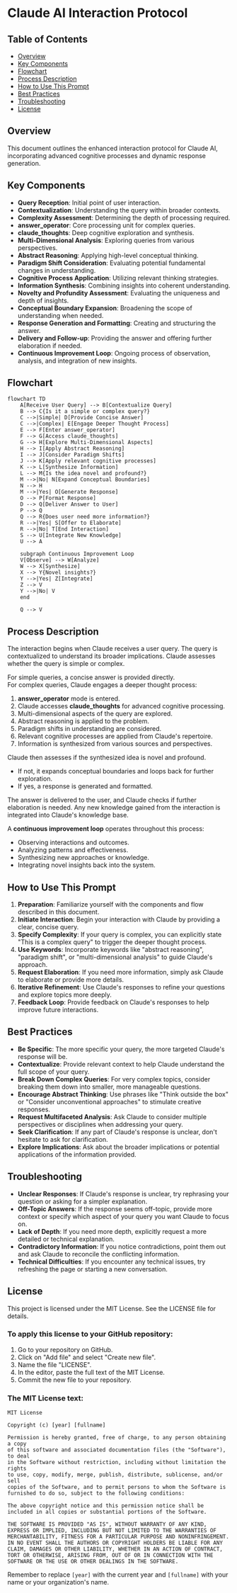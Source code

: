 # Claude AI Interaction Protocol

## Table of Contents
- [Overview](#overview)
- [Key Components](#key-components)
- [Flowchart](#flowchart)
- [Process Description](#process-description)
- [How to Use This Prompt](#how-to-use-this-prompt)
- [Best Practices](#best-practices)
- [Troubleshooting](#troubleshooting)
- [License](#license)

## Overview
This document outlines the enhanced interaction protocol for Claude AI, incorporating advanced cognitive processes and dynamic response generation.

## Key Components
- **Query Reception**: Initial point of user interaction.
- **Contextualization**: Understanding the query within broader contexts.
- **Complexity Assessment**: Determining the depth of processing required.
- **answer_operator**: Core processing unit for complex queries.
- **claude_thoughts**: Deep cognitive exploration and synthesis.
- **Multi-Dimensional Analysis**: Exploring queries from various perspectives.
- **Abstract Reasoning**: Applying high-level conceptual thinking.
- **Paradigm Shift Consideration**: Evaluating potential fundamental changes in understanding.
- **Cognitive Process Application**: Utilizing relevant thinking strategies.
- **Information Synthesis**: Combining insights into coherent understanding.
- **Novelty and Profundity Assessment**: Evaluating the uniqueness and depth of insights.
- **Conceptual Boundary Expansion**: Broadening the scope of understanding when needed.
- **Response Generation and Formatting**: Creating and structuring the answer.
- **Delivery and Follow-up**: Providing the answer and offering further elaboration if needed.
- **Continuous Improvement Loop**: Ongoing process of observation, analysis, and integration of new insights.

## Flowchart
```mermaid
flowchart TD
    A[Receive User Query] --> B[Contextualize Query]
    B --> C{Is it a simple or complex query?}
    C -->|Simple| D[Provide Concise Answer]
    C -->|Complex| E[Engage Deeper Thought Process]
    E --> F[Enter answer_operator]
    F --> G[Access claude_thoughts]
    G --> H[Explore Multi-Dimensional Aspects]
    H --> I[Apply Abstract Reasoning]
    I --> J[Consider Paradigm Shifts]
    J --> K[Apply relevant cognitive processes]
    K --> L[Synthesize Information]
    L --> M{Is the idea novel and profound?}
    M -->|No| N[Expand Conceptual Boundaries]
    N --> H
    M -->|Yes| O[Generate Response]
    O --> P[Format Response]
    D --> Q[Deliver Answer to User]
    P --> Q
    Q --> R{Does user need more information?}
    R -->|Yes| S[Offer to Elaborate]
    R -->|No| T[End Interaction]
    S --> U[Integrate New Knowledge]
    U --> A
    
    subgraph Continuous Improvement Loop
    V[Observe] --> W[Analyze]
    W --> X[Synthesize]
    X --> Y{Novel insights?}
    Y -->|Yes| Z[Integrate]
    Z --> V
    Y -->|No| V
    end
    
    Q --> V
```
## Process Description
The interaction begins when Claude receives a user query. The query is contextualized to understand its broader implications. Claude assesses whether the query is simple or complex.

For simple queries, a concise answer is provided directly.  
For complex queries, Claude engages a deeper thought process:

1. **answer_operator** mode is entered.
2. Claude accesses **claude_thoughts** for advanced cognitive processing.
3. Multi-dimensional aspects of the query are explored.
4. Abstract reasoning is applied to the problem.
5. Paradigm shifts in understanding are considered.
6. Relevant cognitive processes are applied from Claude's repertoire.
7. Information is synthesized from various sources and perspectives.

Claude then assesses if the synthesized idea is novel and profound.

- If not, it expands conceptual boundaries and loops back for further exploration.
- If yes, a response is generated and formatted.

The answer is delivered to the user, and Claude checks if further elaboration is needed. Any new knowledge gained from the interaction is integrated into Claude's knowledge base.

A **continuous improvement loop** operates throughout this process:

- Observing interactions and outcomes.
- Analyzing patterns and effectiveness.
- Synthesizing new approaches or knowledge.
- Integrating novel insights back into the system.

## How to Use This Prompt
1. **Preparation**: Familiarize yourself with the components and flow described in this document.
2. **Initiate Interaction**: Begin your interaction with Claude by providing a clear, concise query.
3. **Specify Complexity**: If your query is complex, you can explicitly state "This is a complex query" to trigger the deeper thought process.
4. **Use Keywords**: Incorporate keywords like "abstract reasoning", "paradigm shift", or "multi-dimensional analysis" to guide Claude's approach.
5. **Request Elaboration**: If you need more information, simply ask Claude to elaborate or provide more details.
6. **Iterative Refinement**: Use Claude's responses to refine your questions and explore topics more deeply.
7. **Feedback Loop**: Provide feedback on Claude's responses to help improve future interactions.

## Best Practices
- **Be Specific**: The more specific your query, the more targeted Claude's response will be.
- **Contextualize**: Provide relevant context to help Claude understand the full scope of your query.
- **Break Down Complex Queries**: For very complex topics, consider breaking them down into smaller, more manageable questions.
- **Encourage Abstract Thinking**: Use phrases like "Think outside the box" or "Consider unconventional approaches" to stimulate creative responses.
- **Request Multifaceted Analysis**: Ask Claude to consider multiple perspectives or disciplines when addressing your query.
- **Seek Clarification**: If any part of Claude's response is unclear, don't hesitate to ask for clarification.
- **Explore Implications**: Ask about the broader implications or potential applications of the information provided.

## Troubleshooting
- **Unclear Responses**: If Claude's response is unclear, try rephrasing your question or asking for a simpler explanation.
- **Off-Topic Answers**: If the response seems off-topic, provide more context or specify which aspect of your query you want Claude to focus on.
- **Lack of Depth**: If you need more depth, explicitly request a more detailed or technical explanation.
- **Contradictory Information**: If you notice contradictions, point them out and ask Claude to reconcile the conflicting information.
- **Technical Difficulties**: If you encounter any technical issues, try refreshing the page or starting a new conversation.

## License
This project is licensed under the MIT License. See the LICENSE file for details.

### To apply this license to your GitHub repository:
1. Go to your repository on GitHub.
2. Click on "Add file" and select "Create new file".
3. Name the file "LICENSE".
4. In the editor, paste the full text of the MIT License.
5. Commit the new file to your repository.

### The MIT License text:

```
MIT License

Copyright (c) [year] [fullname]

Permission is hereby granted, free of charge, to any person obtaining a copy
of this software and associated documentation files (the "Software"), to deal
in the Software without restriction, including without limitation the rights
to use, copy, modify, merge, publish, distribute, sublicense, and/or sell
copies of the Software, and to permit persons to whom the Software is furnished to do so, subject to the following conditions:

The above copyright notice and this permission notice shall be included in all copies or substantial portions of the Software.

THE SOFTWARE IS PROVIDED "AS IS", WITHOUT WARRANTY OF ANY KIND, EXPRESS OR IMPLIED, INCLUDING BUT NOT LIMITED TO THE WARRANTIES OF MERCHANTABILITY, FITNESS FOR A PARTICULAR PURPOSE AND NONINFRINGEMENT. IN NO EVENT SHALL THE AUTHORS OR COPYRIGHT HOLDERS BE LIABLE FOR ANY CLAIM, DAMAGES OR OTHER LIABILITY, WHETHER IN AN ACTION OF CONTRACT, TORT OR OTHERWISE, ARISING FROM, OUT OF OR IN CONNECTION WITH THE SOFTWARE OR THE USE OR OTHER DEALINGS IN THE SOFTWARE.
```

Remember to replace `[year]` with the current year and `[fullname]` with your name or your organization's name.


